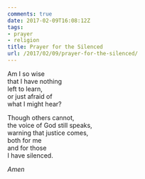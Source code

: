 ```yaml
---
comments: true
date: 2017-02-09T16:08:12Z
tags:
- prayer
- religion
title: Prayer for the Silenced
url: /2017/02/09/prayer-for-the-silenced/
---
```


Am I so wise  
that I have nothing   
left to learn,  
or just afraid of   
what I might hear?

Though others cannot,  
the voice of God still speaks,  
warning that justice comes,  
both for me  
and for those  
I have silenced.

*Amen*

